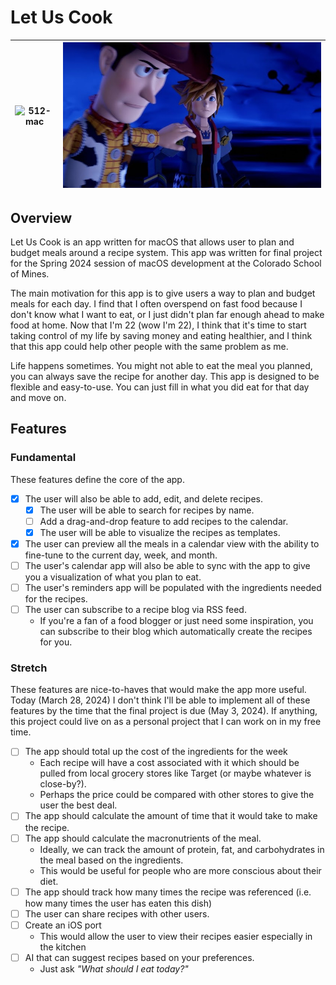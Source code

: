 # Let Us Cook

| ![512-mac](https://github.com/suasuasuasuasua/LetUsCook/assets/72476123/d38d40e1-e4b7-4fa0-9482-72ed008ef2d5) | ![Let Him Cook Photo](./Doc/let_him_cook.jpg) |
|---------------------------------------------------------------------------------------------------------------|-----------------------------------------------|
## Overview

Let Us Cook is an app written for macOS that allows user to plan and budget
meals around a recipe system. This app was written for final project for the
Spring 2024 session of macOS development at the Colorado School of Mines.

The main motivation for this app is to give users a way to plan and budget meals
for each day. I find that I often overspend on fast food because I don't know
what I want to eat, or I just didn't plan far enough ahead to make food at home.
Now that I'm 22 (wow I'm 22), I think that it's time to start taking control of
my life by saving money and eating healthier, and I think that this app could
help other people with the same problem as me.

Life happens sometimes. You might not able to eat the meal you planned, you can
always save the recipe for another day. This app is designed to be flexible and
easy-to-use. You can just fill in what you did eat for that day and move on.

## Features

### Fundamental

These features define the core of the app.

- [x] The user will also be able to add, edit, and delete recipes.
  - [x] The user will be able to search for recipes by name.
  - [ ] Add a drag-and-drop feature to add recipes to the calendar.
  - [x] The user will be able to visualize the recipes as templates.
- [x] The user can preview all the meals in a calendar view with the ability to
      fine-tune to the current day, week, and month.
- [ ] The user's calendar app will also be able to sync with the app to give you
      a visualization of what you plan to eat.
- [ ] The user's reminders app will be populated with the ingredients needed for
      the recipes.
- [ ] The user can subscribe to a recipe blog via RSS feed.
  - If you're a fan of a food blogger or just need some inspiration, you can
    subscribe to their blog which automatically create the recipes for you.

### Stretch

These features are nice-to-haves that would make the app more useful. Today
(March 28, 2024) I don't think I'll be able to implement all of these features
by the time that the final project is due (May 3, 2024). If anything, this
project could live on as a personal project that I can work on in my free time.

- [ ] The app should total up the cost of the ingredients for the week
  - Each recipe will have a cost associated with it which should be pulled
    from local grocery stores like Target (or maybe whatever is close-by?).
  - Perhaps the price could be compared with other stores to give the user the
    best deal.
- [ ] The app should calculate the amount of time that it would take to make the
      recipe.
- [ ] The app should calculate the macronutrients of the meal.
  - Ideally, we can track the amount of protein, fat, and carbohydrates in the
    meal based on the ingredients.
  - This would be useful for people who are more conscious about their diet.
- [ ] The app should track how many times the recipe was referenced (i.e. how
      many times the user has eaten this dish)
- [ ] The user can share recipes with other users.
- [ ] Create an iOS port
  - This would allow the user to view their recipes easier especially in the
    kitchen
- [ ] AI that can suggest recipes based on your preferences.
  - Just ask _"What should I eat today?"_
